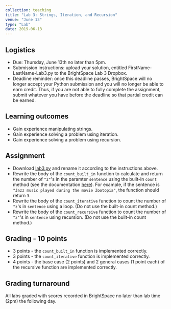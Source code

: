 ```yaml
---
collection: teaching
title: "Lab 3: Strings, Iteration, and Recursion"
venue: "June 13"
type: "Lab"
date: 2019-06-13
---
```


## Logistics
* Due: Thursday, June 13th no later than 5pm.
* Submission instructions: upload your solution,
entitled FirstName-LastName-Lab3.py
to the BrightSpace Lab 3 Dropbox.
* Deadline reminder: once this deadline passes, BrightSpace will no longer accept your Python
submission and you will no longer be able to earn credit. Thus, if you are not able to fully
complete the assignment, submit whatever you have before the deadline so that partial credit can be earned.

## Learning outcomes
* Gain experience manipulating strings.
* Gain experience solving a problem using iteration.
* Gain experience solving a problem using recursion.

## Assignment
* Download [lab3.py](https://lgw2.github.io/teaching/csci127-summer-2019/labs/lab3.py)
and rename it according to the instructions above.
* Rewrite the body of the `count_built_in` function to calculate and return the number
of `"z"`'s in the paramter `sentence` using the built-in `count` method (see the documentation
[here](https://docs.python.org/3/library/stdtypes.html?highlight=isdigit#str.count)).
For example, if the sentence is `"Jazz music played during the movie Zootopia"`, the
function should return `3`.
* Rewrite the body of the `count_iterative` function to count the number of `"z`'s in
`sentence` using a loop. (Do not use the built-in count method.)
* Rewrite the body of the `count_recursive` function to count the number of `"z"`'s in
`sentence` using recursion. (Do not use the built-in count method.)


## Grading - 10 points
* 3 points - the `count_built_in` function is implemented correctly.
* 3 points - the `count_iterative` function is implemented correctly.
* 4 points - the base case (2 points) and 2 general cases (1 point each) of the
recursive function are implemented correctly.

## Grading turnaround
All labs graded with scores recorded in BrightSpace no later than lab time (2pm) the following day.

